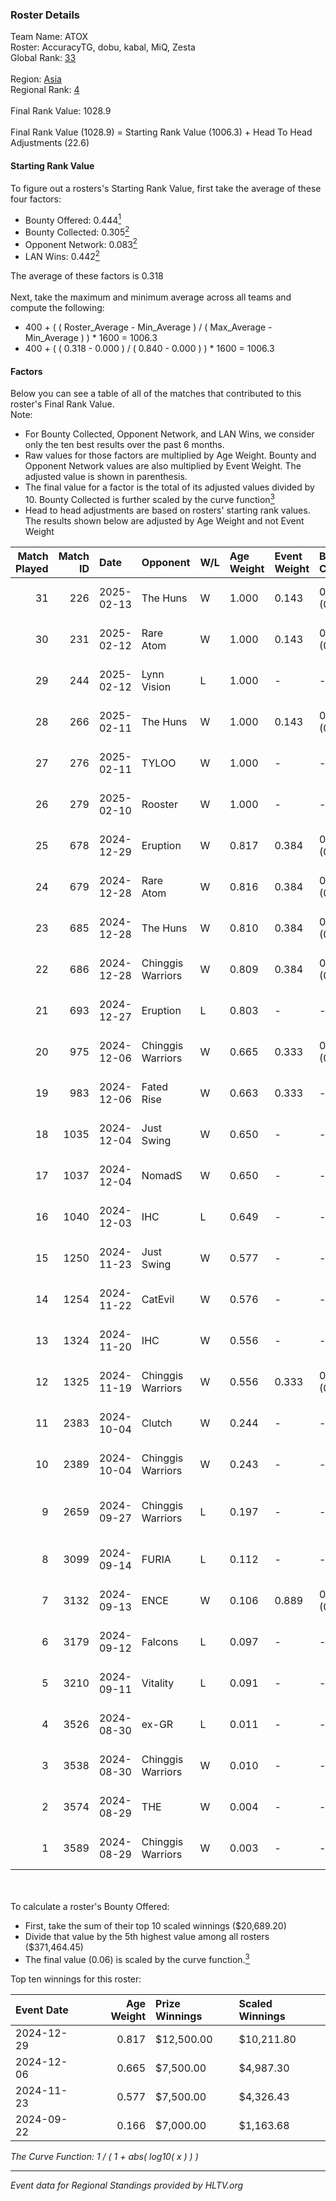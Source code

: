 ### Roster Details<br />
Team Name: ATOX<br />
Roster: AccuracyTG, dobu, kabal, MiQ, Zesta<br />
Global Rank: [33](../../standings_global_2025_02_24.md)<br />
<br />
Region: [Asia]( ../../standings_asia_2025_02_24.md)<br />
Regional Rank: [4]( ../../standings_asia_2025_02_24.md)<br />
<br />
Final Rank Value:  1028.9<br />
<br />
Final Rank Value (1028.9) = Starting Rank Value (1006.3) + Head To Head Adjustments (22.6)<br />

#### Starting Rank Value<br />
To figure out a rosters's Starting Rank Value, first take the average of these four factors:<br />
- Bounty Offered: 0.444[<sup>1</sup>](#table2)
- Bounty Collected: 0.305[<sup>2</sup>](#table1)
- Opponent Network: 0.083[<sup>2</sup>](#table1)
- LAN Wins: 0.442[<sup>2</sup>](#table1)

The average of these factors is 0.318<br />
<br />
Next, take the maximum and minimum average across all teams and compute the following:<br />
- 400 + ( ( Roster_Average - Min_Average ) / ( Max_Average - Min_Average ) ) * 1600 = 1006.3
- 400 + ( ( 0.318 - 0.000 ) / ( 0.840 - 0.000 ) ) * 1600 = 1006.3


#### Factors<br />
Below you can see a table of all of the matches that contributed to this roster's Final Rank Value.<br />
Note:<br />

- For Bounty Collected, Opponent Network, and LAN Wins, we consider only the ten best results over the past 6 months.
- Raw values for those factors are multiplied by Age Weight. Bounty and Opponent Network values are also multiplied by Event Weight. The adjusted value is shown in parenthesis.
- The final value for a factor is the total of its adjusted values divided by 10. Bounty Collected is further scaled by the curve function[<sup>3</sup>](#curveFunction)
- Head to head adjustments are based on rosters' starting rank values. The results shown below are adjusted by Age Weight and not Event Weight
<span id="table1"></span><br />


| Match Played | Match ID | Date       | Opponent          | W/L | Age Weight | Event Weight | Bounty Collected | Opponent Network | LAN Wins  | H2H Adj. | Roster                               |
| -: | -: | :- | :- | :- | :- | :- | :- | :- | :- | -: | :- |
|           31 |      226 | 2025-02-13 | The Huns          | W   | 1.000      | 0.143        | 0.023 (0.003)    | 0.438 (0.063)    | 0 (0.000) |     9.12 | AccuracyTG, dobu, kabal, MiQ, Zesta  |
|           30 |      231 | 2025-02-12 | Rare Atom         | W   | 1.000      | 0.143        | 0.024 (0.003)    | 0.348 (0.050)    | 0 (0.000) |    10.08 | AccuracyTG, dobu, kabal, MiQ, Zesta  |
|           29 |      244 | 2025-02-12 | Lynn Vision       | L   | 1.000      | -            | -                | -                | -         |   -22.93 | AccuracyTG, dobu, kabal, MiQ, Zesta  |
|           28 |      266 | 2025-02-11 | The Huns          | W   | 1.000      | 0.143        | 0.023 (0.003)    | 0.438 (0.063)    | 0 (0.000) |     9.01 | AccuracyTG, dobu, kabal, MiQ, Zesta  |
|           27 |      276 | 2025-02-11 | TYLOO             | W   | 1.000      | -            | -                | -                | -         |     5.87 | AccuracyTG, dobu, kabal, MiQ, Zesta  |
|           26 |      279 | 2025-02-10 | Rooster           | W   | 1.000      | -            | -                | -                | -         |     3.60 | AccuracyTG, dobu, kabal, MiQ, Zesta  |
|           25 |      678 | 2024-12-29 | Eruption          | W   | 0.817      | 0.384        | 0.013 (0.004)    | 0.262 (0.082)    | 1 (0.817) |     8.53 | AccuracyTG, dobu, kabal, MiQ, Zesta  |
|           24 |      679 | 2024-12-28 | Rare Atom         | W   | 0.816      | 0.384        | 0.024 (0.008)    | 0.348 (0.109)    | 1 (0.816) |     8.12 | AccuracyTG, dobu, kabal, MiQ, Zesta  |
|           23 |      685 | 2024-12-28 | The Huns          | W   | 0.810      | 0.384        | 0.023 (0.007)    | 0.438 (0.136)    | 1 (0.810) |     7.91 | AccuracyTG, dobu, kabal, MiQ, Zesta  |
|           22 |      686 | 2024-12-28 | Chinggis Warriors | W   | 0.809      | 0.384        | 0.015 (0.005)    | 0.374 (0.116)    | 1 (0.809) |     4.65 | AccuracyTG, dobu, kabal, MiQ, Zesta  |
|           21 |      693 | 2024-12-27 | Eruption          | L   | 0.803      | -            | -                | -                | -         |   -17.09 | AccuracyTG, dobu, kabal, MiQ, Zesta  |
|           20 |      975 | 2024-12-06 | Chinggis Warriors | W   | 0.665      | 0.333        | 0.015 (0.003)    | 0.374 (0.083)    | -         |     3.82 | AccuracyTG, dobu, kabal, MiQ, Zesta  |
|           19 |      983 | 2024-12-06 | Fated Rise        | W   | 0.663      | 0.333        | -                | 0.256 (0.057)    | -         |     1.47 | AccuracyTG, dobu, kabal, MiQ, Zesta  |
|           18 |     1035 | 2024-12-04 | Just Swing        | W   | 0.650      | -            | -                | -                | -         |     2.97 | AccuracyTG, dobu, kabal, MiQ, Zesta  |
|           17 |     1037 | 2024-12-04 | NomadS            | W   | 0.650      | -            | -                | -                | -         |     0.70 | AccuracyTG, dobu, kabal, MiQ, Zesta  |
|           16 |     1040 | 2024-12-03 | IHC               | L   | 0.649      | -            | -                | -                | -         |   -17.58 | AccuracyTG, dobu, kabal, MiQ, Zesta  |
|           15 |     1250 | 2024-11-23 | Just Swing        | W   | 0.577      | -            | -                | -                | -         |     2.58 | AccuracyTG, dobu, kabal, MiQ, Zesta  |
|           14 |     1254 | 2024-11-22 | CatEvil           | W   | 0.576      | -            | -                | -                | -         |     1.17 | AccuracyTG, dobu, kabal, MiQ, Zesta  |
|           13 |     1324 | 2024-11-20 | IHC               | W   | 0.556      | -            | -                | -                | -         |     2.36 | AccuracyTG, dobu, kabal, MiQ, Zesta  |
|           12 |     1325 | 2024-11-19 | Chinggis Warriors | W   | 0.556      | 0.333        | 0.015 (0.003)    | 0.374 (0.069)    | -         |     3.54 | AccuracyTG, dobu, kabal, MiQ, Zesta  |
|           11 |     2383 | 2024-10-04 | Clutch            | W   | 0.244      | -            | -                | -                | 1 (0.244) |     0.51 | cool4st, dobu, kabal, MiQ, yAmi      |
|           10 |     2389 | 2024-10-04 | Chinggis Warriors | W   | 0.243      | -            | -                | -                | 1 (0.243) |     1.69 | cool4st, dobu, kabal, MiQ, yAmi      |
|            9 |     2659 | 2024-09-27 | Chinggis Warriors | L   | 0.197      | -            | -                | -                | -         |    -5.82 | dobu, FlyNN, kabal, MiQ, yAmi        |
|            8 |     3099 | 2024-09-14 | FURIA             | L   | 0.112      | -            | -                | -                | -         |    -0.47 | Annihilation, dobu, kabal, MiQ, yAmi |
|            7 |     3132 | 2024-09-13 | ENCE              | W   | 0.106      | 0.889        | 0.135 (0.013)    | -                | 1 (0.106) |     1.65 | Annihilation, dobu, kabal, MiQ, yAmi |
|            6 |     3179 | 2024-09-12 | Falcons           | L   | 0.097      | -            | -                | -                | -         |    -2.54 | Annihilation, dobu, kabal, MiQ, yAmi |
|            5 |     3210 | 2024-09-11 | Vitality          | L   | 0.091      | -            | -                | -                | -         |    -0.02 | Annihilation, dobu, kabal, MiQ, yAmi |
|            4 |     3526 | 2024-08-30 | ex-GR             | L   | 0.011      | -            | -                | -                | -         |    -0.30 | Annihilation, dobu, kabal, MiQ, yAmi |
|            3 |     3538 | 2024-08-30 | Chinggis Warriors | W   | 0.010      | -            | -                | -                | -         |     0.02 | Annihilation, dobu, kabal, MiQ, yAmi |
|            2 |     3574 | 2024-08-29 | THE               | W   | 0.004      | -            | -                | -                | -         |     0.01 | Annihilation, dobu, kabal, MiQ, yAmi |
|            1 |     3589 | 2024-08-29 | Chinggis Warriors | W   | 0.003      | -            | -                | -                | -         |     0.02 | Annihilation, dobu, kabal, MiQ, yAmi |

<br />
<span id="table2"></span><br />
To calculate a roster's Bounty Offered:<br />

- First, take the sum of their top 10 scaled winnings ($20,689.20)
- Divide that value by the 5th highest value among all rosters ($371,464.45)
- The final value (0.06) is scaled by the curve function.[<sup>3</sup>](#curveFunction)

Top ten winnings for this roster:<br />

| Event Date | Age Weight | Prize Winnings | Scaled Winnings |
| :- | -: | :- | :- |
| 2024-12-29 |      0.817 | $12,500.00     | $10,211.80      |
| 2024-12-06 |      0.665 | $7,500.00      | $4,987.30       |
| 2024-11-23 |      0.577 | $7,500.00      | $4,326.43       |
| 2024-09-22 |      0.166 | $7,000.00      | $1,163.68       |


<span id="curveFunction"></span>_The Curve Function: 1 / ( 1 + abs( log10( x ) ) )_<br />

---
_Event data for Regional Standings provided by HLTV.org_<br />
